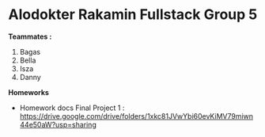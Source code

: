 # Alodokter Rakamin Fullstack Group 5

**Teammates :**
<br>

1. Bagas
2. Bella
3. Isza
4. Danny

**Homeworks**
<br>
- Homework docs Final Project 1 : https://drive.google.com/drive/folders/1xkc81JVwYbi60evKiMV79miwn44e50aW?usp=sharing

